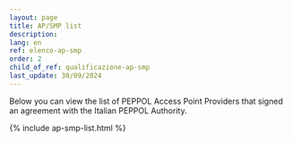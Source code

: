 ```yaml
---
layout: page
title: AP/SMP list
description:
lang: en
ref: elenco-ap-smp
order: 2
child_of_ref: qualificazione-ap-smp
last_update: 30/09/2024
---
```


Below you can view the list of PEPPOL Access Point Providers that signed an agreement with the Italian PEPPOL Authority.

{% include ap-smp-list.html %}
